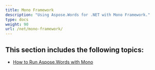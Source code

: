 ```yaml
---
title: Mono Framework
description: "Using Aspose.Words for .NET with Mono Framework."
type: docs
weight: 90
url: /net/mono-framework/
---
```


## This section includes the following topics: 

- [How to Run Aspose.Words with Mono](/words/net/how-to-run-aspose-words-with-mono/)

